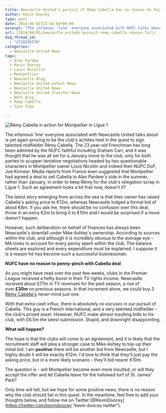 ```yaml
---
title: Newcastle United’s pursuit of Rémy Cabella has no reason to fail
author: Kevin Doocey
type: post
date: 2014-06-01T13:34:04+00:00
excerpt: "The infamous 'line' everyone associated with NUFC talks about is yet again proving to be the club's achilles heel in the  pursuit of midfielder Rémy Cabella."
url: /2014/06/01/newcastle-uniteds-pursuit-remy-cabella-reason-fail/
dsq_thread_id:
  - "2728245570"
categories:
  - Newcastle United News
tags:
  - Alan Pardew
  - Kevin Doocey
  - Louis Nicollin
  - Montpellier
  - Newcastle Blog
  - Newcastle United Latest News
  - Newcastle United News
  - Newcastle United Transfer News
  - NUFC Blog
  - Rémy Cabella
  - Tyne Time

---
```

![Rémy Cabella in action for Montpellier in Ligue 1](https://www.tynetime.com/wp-content/uploads/2014/06/Remy-Cabella-Montpellier-2014.jpg "Cabella - Eager for Newcastle move but Toon still pondering improved bid")

The infamous 'line' everyone associated with Newcastle United talks about is yet again proving to be the club's achilles heel in the quest to sign talented midfielder Rémy Cabella. The 23 year-old Frenchman has long been admired by the NUFC faithful including Graham Carr, and it was thought that he was all set for a January move to the club, only for both parties to scupper tentative negotiations headed by two questionable characters in Montpellier owner Louis Nicollin and indeed then NUFC DoF, Joe Kinnear. Media reports from France even suggested that Montpellier had agreed a deal to sell Cabella to Alan Pardew's side in the summer, rather than January, in order to keep Rémy for the club's relegation scrap in Ligue 1. Such an agreement looks a bit frail now, doesn't it?

The latest story emerging from across the sea is that their owner has raised Cabella's asking price to €12m, whereas Newcastle lodged a formal bid of about €8m. If you ask me, there should be no confusion over this deal, throw in an extra €2m to bring it to €10m and I would be surprised if a move doesn't happen.

However, such deliberation on behalf of finances has always been Newcastle's downfall under Mike Ashley's ownership. According to sources  within the club, and although it is incredibly obvious to the average eye - MA looks to account for every penny spent within the club. The balance sheets are explored and every expenditure must be explained. I suppose it is a reason he has become such a successful businessman.

**NUFC have no reason to penny-pinch with Cabella deal**

As you might have read over the past few weeks, clubs in the Premier League received a hefty boost in their TV rights income. Newcastle received about £77m in TV revenues for the past season, a rise of over **£30m** on previous seasons. In that increment alone, we could buy 3 [Rémy Cabella's](https://www.tynetime.com/2014/01/06/remy-cabella-newcastle-fans-need-know-midfielder/ "remy cabella profile") never-mind just one.

With that extra cash influx, there is absolutely _no excuses_ in our pursuit of Cabella. This guy is a French international, and a very talented midfielder - the club's prized asset. However, NUFC make almost insulting bids to his club, with £6.5m the latest submission. Stupid, and downright disappointing.

**What will happen?**

The hope is that the clubs will come to an agreement, and it is likely that the recruitment staff will plea a stronger case to Mike Ashley to top-up their initial bid. I am **positive** there will be another bid from Newcastle, but I highly doubt it will be exactly €12m. I'd love to think that they'll just pay the asking price, but in a more likely scenario - they'll bid nearer €10m.

The question is - will Montpellier become even more insulted, or will they accept the offer and let Cabella leave for the hallowed turf of St. James' Park?

Only time will tell, but we hope for some positive news, there is no reason why the club should fail in this quest. In the meantime, feel free to add your thoughts below, and follow me on Twitter [@KevinDoocey](https://twitter.com/kevindoocey “kevin doocey twitter").
